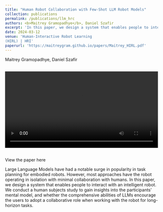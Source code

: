 ```yaml
---
title: "Human Robot Collaboration with Few-Shot LLM Robot Models"
collection: publications
permalink: /publications/llm_hrc
authors: <b>Maitrey Gramopadhye</b>, Daniel Szafir
excerpt: 'In this paper, we design a system that enables people to interact with an intelligent robot. We conduct a human subjects study to gain insights into the participants’ mental model.'
date: 2024-03-12
venue: 'Human-Interactive Robot Learning
(HIRL) | HRI'
paperurl: 'https://maitreygram.github.io/papers/Maitrey_HIRL.pdf'
---
```


<style>
/* Style the counter cards */
.column {
  float: left;
  width: 25%;
  padding: 0 10px;
}

.card {
<!--   box-shadow: 0 4px 8px 0 rgba(0, 0, 0, 0.2); /* this adds the "card" effect */ -->
  padding: 16px;
<!--   text-align: center; -->
<!--   background-color: #f1f1f1; -->
}
  
a:link {
  text-decoration: none;
}
</style>

<p>Maitrey Gramopadhye, Daniel Szafir</p>
<br>
<div class="card">
  <video width="100%" controls>
    <source src="/images/demo_540.mp4" type="video/mp4">
  Your browser does not support the video tag.
  </video>
</div>
<br>

[View the paper here](https://maitreygram.github.io/papers/Maitrey_HIRL.pdf)

Large Language Models have had a notable surge in popularity in task planning for embodied robots. However, most approaches have the robot operating in isolation with minimal collaboration with humans. In this paper, we design a system that enables people to interact with an intelligent robot. We conduct a human subjects study to gain insights into the participants’ mental model, and whether the comprehensive abilities of LLMs encourage the users to adopt a collaborative role when working with the robot for long-horizon tasks.
